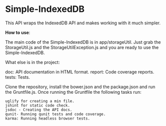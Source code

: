 Simple-IndexedDB
================

This API wraps the IndexedDB API and makes working with it much simpler.

__How to use__:

  The main code of the Simple-IndexedDB is in app/storageUtil.
  Just grab the StorageUtil.js and the StorageUtilException.js and you are ready to use the Simple-IndexedDB.

What else is in the project:

  doc: API documentation in HTML format.
  <Enter> report: Code coverage reports.
  tests: Tests.

  Clone the repository, install the bower.json and the package.json and run the Gruntfile.js.
  Once running the Gruntfile the following tasks run:
  
    uglify for creating a min file.
    jshint for static code check.
    jsdoc - Creating the API docs.
    qunit- Running qunit tests and code coverage.
    karma: Running headless browser tests.
    
    

